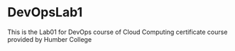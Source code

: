 # DevOpsLab1
This is the Lab01 for DevOps course of Cloud Computing certificate course provided by Humber College
